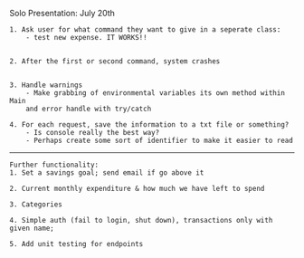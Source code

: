 Solo Presentation: July 20th
    
    1. Ask user for what command they want to give in a seperate class: 
        - test new expense. IT WORKS!!
    

    2. After the first or second command, system crashes

    
    3. Handle warnings 
        - Make grabbing of environmental variables its own method within Main
        and error handle with try/catch

    4. For each request, save the information to a txt file or something?
        - Is console really the best way?
        - Perhaps create some sort of identifier to make it easier to read

--------------------------------------------------------------------------------

    Further functionality:
    1. Set a savings goal; send email if go above it

    2. Current monthly expenditure & how much we have left to spend

    3. Categories

    4. Simple auth (fail to login, shut down), transactions only with given name;

    5. Add unit testing for endpoints


    